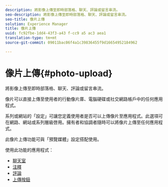 ```yaml
---
description: 將影像上傳至即時部落格、聊天、評論或留言串流。
seo-description: 將影像上傳至即時部落格、聊天、評論或留言串流。
seo-title: 像片上傳
solution: Experience Manager
title: 像片上傳
uuid: fc92fbe-1dd4-43f3-a43 f-cc9 a5 ac3 aea1
translation-type: tm+mt
source-git-commit: 09011bac06f4a1c39836455f9d16654952184962

---
```



# 像片上傳{#photo-upload}

將影像上傳至即時部落格、聊天、評論或留言串流。

像片可以直接上傳至使用者的行動像片庫、電腦硬碟或社交網路帳戶中的任何應用程式。

系列或網站的「設定」可讓您定義使用者是否可以上傳像片至應用程式。此選項可在網路、網站或系列層級啓用。擁有者和協調者隨時可以將像片上傳至任何應用程式。

此像片上傳功能可與「預覽媒體」設定搭配使用。

使用此功能的應用程式：

* [聊天室](/help/using/c-about-apps/c-chat-app/c-chat-app.md#c_chat_app)
* [注釋](/help/using/c-about-apps/c-comments/c-comments.md)
* [評論](/help/using/c-about-apps/c-reviews-app/c-reviews-app.md#c_reviews_app)
* [上傳按鈕](/help/using/c-about-apps/c-upload-button-app/c-upload-button-app.md#c_upload_button_app)

